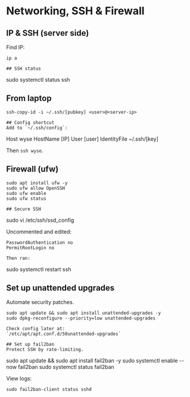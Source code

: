# Networking, SSH & Firewall

## IP & SSH (server side)
Find IP:
```
ip a

## SSH status
```
sudo systemctl status ssh

## From laptop
```
ssh-copy-id -i ~/.ssh/[pubkey] <user>@<server-ip>

## Config shortcut
Add to `~/.ssh/config`:
```
Host wyse
    HostName [IP]
    User [user]
    IdentityFile ~/.ssh/[key]

Then `ssh wyse`.

## Firewall (ufw)
```
sudo apt install ufw -y
sudo ufw allow OpenSSH
sudo ufw enable
sudo ufw status

## Secure SSH
```
sudo vi /etc/ssh/ssd_config

Uncommented and edited:
```
PasswordAuthentication no
PermitRootLogin no

Then ran:
```
sudo systemctl restart ssh

## Set up unattended upgrades
Automate security patches.
```
sudo apt update && sudo apt install unattended-upgrades -y
sudo dpkg-reconfigure --priority=low unattended-upgrades

Check config later at:
`/etc/apt/apt.conf.d/50unattended-upgrades`

## Set up fail2ban
Protect SSH by rate-limiting.
```
sudo apt update && sudo apt install fail2ban -y
sudo systemctl enable --now fail2ban
sudo systemctl status fail2ban

View logs:
```
sudo fail2ban-client status sshd
